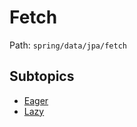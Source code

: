 # Fetch

Path: `spring/data/jpa/fetch`

## Subtopics
- [Eager](./eager/README.md)
- [Lazy](./lazy/README.md)
